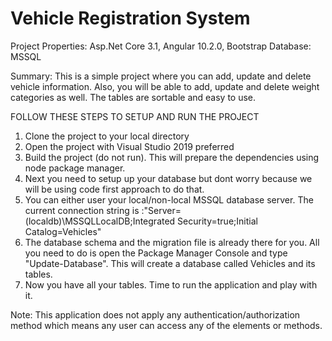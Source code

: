 # Vehicle Registration System

Project Properties:
Asp.Net Core 3.1, Angular 10.2.0, Bootstrap
Database: MSSQL

Summary:
This is a simple project where you can add, update and delete vehicle information. Also, you will be able to add, update and delete weight categories as well.
The tables are sortable and easy to use.

FOLLOW THESE STEPS TO SETUP AND RUN THE PROJECT

1. Clone the project to your local directory
2. Open the project with Visual Studio 2019 preferred
3. Build the project (do not run). This will prepare the dependencies using node package manager.
4. Next you need to setup up your database but dont worry because we will be using code first approach to do that.
5. You can either user your local/non-local MSSQL database server. The current connection string is :"Server=(localdb)\\MSSQLLocalDB;Integrated Security=true;Initial Catalog=Vehicles"
6. The database schema and the migration file is already there for you. All you need to do is open the Package Manager Console and type "Update-Database". This will create a database called Vehicles and its tables.
7. Now you have all your tables. Time to run the application and play with it.

Note: This application does not apply any authentication/authorization method which means any user can access any of the elements or methods.
